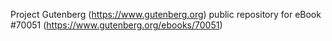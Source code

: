 Project Gutenberg (https://www.gutenberg.org) public repository
for eBook #70051 (https://www.gutenberg.org/ebooks/70051)
